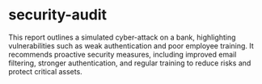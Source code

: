 # security-audit
This report outlines a simulated cyber-attack on a bank, highlighting vulnerabilities such as weak authentication and poor employee training. It recommends proactive security measures, including improved email filtering, stronger authentication, and regular training to reduce risks and protect critical assets.
